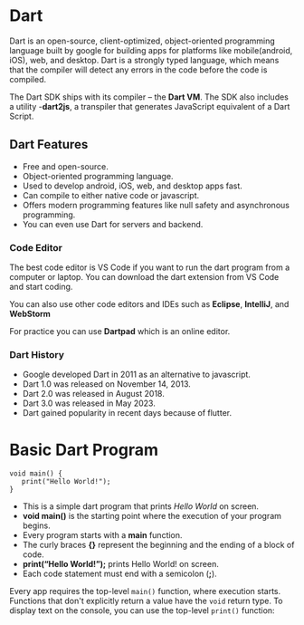 # Dart
Dart is an open-source, client-optimized, object-oriented programming language built by google for building  apps for platforms like mobile(android, iOS), web, and desktop. Dart is a strongly typed language, which means that the compiler will detect any errors in the code before the code is compiled.

The Dart SDK ships with its compiler – the **Dart VM**. The SDK also includes a utility -**dart2js**, a transpiler that generates JavaScript equivalent of a Dart Script.

## Dart Features
- Free and open-source.
- Object-oriented programming language.
- Used to develop android, iOS, web, and desktop apps fast.
- Can compile to either native code or javascript.
- Offers modern programming features like null safety and asynchronous programming.
- You can even use Dart for servers and backend.


### Code Editor 
The best code editor is VS Code if you want to run the dart program from a computer or laptop. You can download the dart extension from VS Code and start coding. 

You can also use other code editors and IDEs such as **Eclipse**, **IntelliJ**, and **WebStorm**

For practice you can use **Dartpad** which is an online editor.

### Dart History
- Google developed Dart in 2011 as an alternative to javascript.
- Dart 1.0 was released on November 14, 2013.
- Dart 2.0 was released in August 2018.
- Dart 3.0 was released in May 2023.
- Dart gained popularity in recent days because of flutter.


# Basic Dart Program

```
void main() { 
   print("Hello World!"); 
}
```

- This is a simple dart program that prints *Hello World* on screen.
- **void main()** is the starting point where the execution of your program begins.
- Every program starts with a **main** function.
- The curly braces **{}** represent the beginning and the ending of a block of code.
- **print(“Hello World!”);** prints Hello World! on screen.
- Each code statement must end with a semicolon (**;**).


Every app requires the top-level `main()` function, where execution starts. Functions that don't explicitly return a value have the `void` return type. To display text on the console, you can use the top-level `print()` function:




